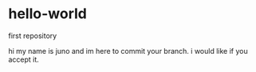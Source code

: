 # hello-world
first repository

hi my name is juno and im here to commit your branch. 
i would like if you accept it.
